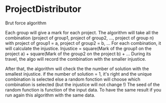 # ProjectDistributor
Brut force algorithm

Each group will give a mark for each project.
The algorithm will take all the combination 
(project of group1, project of group2, ..., project of group n)
with project of group1 = a, project of group2 = b, ...
For each combination, it will calculate the injustice. 
Injustice = square(Mark of the group1 on the project a) + square(Mark of the group2 on the project b) + ...
During its travel, the algo will record the combination with the smaller injustice.

After that, the algorithm will check the the number of solution with the smallest injustice.
if the number of solution = 1, it's right and the unique combination is selected
else a random fonction will choose which combination is selected (but the injustice will not change !) 
The seed of the random function is function of the input data. To have the same result if you run again this algorithm with the same data.


